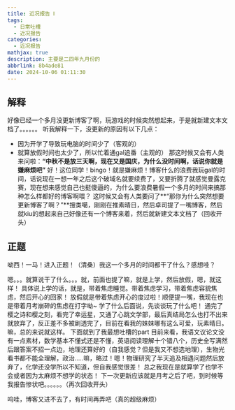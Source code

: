 ```yaml
---
title: 近况报告 Ⅰ
tags:
  - 日常吐槽
  - 近况报告
categories:
  - 近况报告
mathjax: true
description: 主要是二四年九月份的
abbrlink: 8b4ade81
date: 2024-10-06 01:11:30
---
```

## 解释 
好像已经一个多月没更新博客了啊，玩游戏的时候突然想起来，于是就新建文本文档了。。。。。。
听我解释一下，没更新的原因有以下几点：
- 因为开学了导致玩电脑的时间少了（客观的）
- 就算放假时间也太少了，所以忙着通gal追番（主观的）
那这时候又会有人类来问啦：**“中秋不是放三天啊，现在又是国庆，为什么没时间啊，话说你就是嫌麻烦吧”**
好！这位同学！bingo！就是嫌麻烦！博客什么的浪费我玩gal的时间，话说现在一想一年之后这个破域名就要续费了，又要折腾了就感觉曼露克赛，现在想来感觉自己也挺傻逼的，为什么要浪费暑假一个多月的时间来搞那种怎么样都好的博客啊喂？
这时候又会有人类要问了**“那你为什么突然想要更新博客了啊？”**搜类噶，刚刚在推素晴日，然后卓司提了一嘴博客，然后就kiu的想起来自己好像还有一个博客来着，然后就新建文本文档了（回收开头）
## 正题
呦西！一马！进入正题！（清桑）我这一个多月的时间都干了什么？感想哇？

嗯。。。就算说干了什么。。。就，前面也提了嘛，就是上学，然后放假，嗯，就这样！
具体说上学的话，就是，带着焦虑睡觉。带着焦虑学习，带着焦虑容貌焦虑，然后开心的回家！
放假就是带着焦虑开心的度过啦！顺便提一嘴，我现在也是带着月考崩碎的焦虑在打字呦~
学了什么后面说，先谈谈玩了什么吧！
通完了樱之诗和樱之刻，看完了幸运星，又通了心跳文学部，最后真结局怎么也打不出来就放弃了，反正差不多被剧透完了，目前在看我的妹妹哪有这么可爱，玩素晴日。嘛，总的来说就这样。
下面就到了我最想吐槽的part
目前来看，我语文议论文没有一点素材，数学基本不懂式还是不懂，英语阅读理解十个错八个，历史全写满然后跟答案不招一点边，地理还算好的（自我感觉？但是我又不想选地理），生物光看书都不能全理解，政治.....嘛，略过！嗯！物理研究了半天追及相遇问题然后放弃了，化学还没学所以不知道，但自我感觉很差！
总之我现在是就算学了也学不会或者因为太麻烦不想学的状态！
下一次更新应该就是月考之后了吧，到时候等我报告惨状吧。。。。。。（再次回收开头）



呜哇，博客又进不去了，有时间再弄吧（真的超级麻烦）